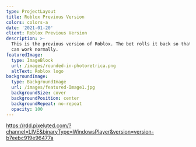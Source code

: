 ```yaml
---
type: ProjectLayout
title: Roblox Previous Version
colors: colors-a
date: '2021-01-20'
client: Roblox Previous Version
description: >-
  This is the previous version of Roblox. The bot rolls it back so that Nezur
  can work normally.
featuredImage:
  type: ImageBlock
  url: /images/rounded-in-photoretrica.png
  altText: Roblox logo
backgroundImage:
  type: BackgroundImage
  url: /images/featured-Image1.jpg
  backgroundSize: cover
  backgroundPosition: center
  backgroundRepeat: no-repeat
  opacity: 100
---
```

<https://rdd.pixeluted.com/?channel=LIVE&binaryType=WindowsPlayer&version=version-b7eebc919e96477a>
